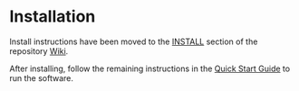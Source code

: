 # Installation

Install instructions have been moved to the [INSTALL](https://github.com/STATION-I/stai-blockchain/wiki/Install-STAI) section of the repository [Wiki](https://github.com/STATION-I/stai-blockchain/wiki).

After installing, follow the remaining instructions in the
[Quick Start Guide](https://github.com/Chia-Network/chia-blockchain/wiki/Quick-Start-Guide)
to run the software.
